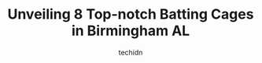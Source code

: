 ---
layout: ampstory
image: https://i0.wp.com/www.depkes.org/wp-content/uploads/2023/06/batting-cages-0-in-birmingham-al-1685797141.jpeg?resize=640,853
author: techidn
featured: false
description: Discover the impressive array of Batting Cages options in Birmingham AL, where you can find 8 of the largest Batting Cages establishments in the area. From renowned classics to hidden gems, 
title: Unveiling 8 Top-notch Batting Cages in Birmingham AL
cover:
   title: Unveiling 8 Top-notch Batting Cages in Birmingham AL
   subtitle: Rickpate
   background: https://www.depkes.org/wp-content/uploads/2023/06/batting-cages-0-in-birmingham-al-1685797141.jpeg

pages: 
 - layout: thirds
   top: <h1>#1 D-BAT SW Birmingham</h1>
   bottom: "<p>Great place to get some swings in. Theyre always friendly and helpful at the front desk as well! Not a fan of how often the pitching machines jam no matter what we do </p>"
   background: https://www.depkes.org/wp-content/uploads/2023/06/batting-cages-1-in-birmingham-al-1685797142.jpeg
   backgroundblur: true
 - layout: thirds
   top: <h1>#2 Shea Brothers Softball Complex</h1>
   bottom: "<p>Awesome facility. The turf fields make it a great opportunity to learn the true hope on a ball.</p>"
   background: https://www.depkes.org/wp-content/uploads/2023/06/batting-cages-2-in-birmingham-al-1685797142.jpeg
   cta:
      link: https://www.depkes.org/blog/unveiling-8-top-notch-batting-cages-in-birmingham-al/
      text: Unveiling 8 Top-notch Batting Cages in Birmingham AL
 - layout: thirds
   top: <h1>#3 Huffman Youth Baseball</h1>
   bottom: "<p>421 Red Lane Rd, Birmingham, AL 35206, United States</p>"
   background: https://www.depkes.org/wp-content/uploads/2023/06/batting-cages-3-in-birmingham-al-1685797143.jpeg
   cta:
      link: https://www.depkes.org/blog/unveiling-8-top-notch-batting-cages-in-birmingham-al/
      text: Unveiling 8 Top-notch Batting Cages in Birmingham AL
 - layout: thirds
   top: <h1>#4 Pro Elite Academy</h1>
   bottom: "<p>Bessemer, AL 35020, United States</p>"
   background: https://images.unsplash.com/photo-1553949345-eb786bb3f7ba?ixlib=rb-4.0.3&ixid=MnwxMjA3fDB8MHxwaG90by1wYWdlfHx8fGVufDB8fHx8&auto=format&fit=crop&w=640&h=853&q=80
   cta:
      link: https://www.depkes.org/blog/unveiling-8-top-notch-batting-cages-in-birmingham-al/
      text: Unveiling 8 Top-notch Batting Cages in Birmingham AL
 - layout: thirds
   top: <h1>#5 HitTrax Batting Cage</h1>
   bottom: "<p>4401 Creekside Ave, Hoover, AL 35244, United States</p>"
   background: https://images.unsplash.com/photo-1462556791646-c201b8241a94?ixlib=rb-4.0.3&ixid=MnwxMjA3fDB8MHxwaG90by1wYWdlfHx8fGVufDB8fHx8&auto=format&fit=crop&w=640&h=853&q=80
   cta:
      link: https://www.depkes.org/blog/unveiling-8-top-notch-batting-cages-in-birmingham-al/
      text: Unveiling 8 Top-notch Batting Cages in Birmingham AL
 - layout: thirds
   top: <h1>#6 Baseball Field</h1>
   bottom: "<p>941 4th St N, Birmingham, AL 35204, United States</p>"
   background: https://images.unsplash.com/photo-1613843873231-1447db182f97?ixlib=rb-4.0.3&ixid=MnwxMjA3fDB8MHxwaG90by1wYWdlfHx8fGVufDB8fHx8&auto=format&fit=crop&w=640&h=853&q=80
   cta:
      link: https://www.depkes.org/blog/unveiling-8-top-notch-batting-cages-in-birmingham-al/
      text: Unveiling 8 Top-notch Batting Cages in Birmingham AL
 - layout: thirds
   top: <h1>#7 HitTrax Batting Cage</h1>
   bottom: "<p>310 Doug Baker Blvd, Birmingham, AL 35242, United States</p>"
   background: https://images.unsplash.com/photo-1527067829737-402993088e6b?ixlib=rb-4.0.3&ixid=MnwxMjA3fDB8MHxwaG90by1wYWdlfHx8fGVufDB8fHx8&auto=format&fit=crop&w=640&h=853&q=80
   cta:
      link: https://www.depkes.org/blog/unveiling-8-top-notch-batting-cages-in-birmingham-al/
      text: Unveiling 8 Top-notch Batting Cages in Birmingham AL
 - layout: thirds
   middle: Continue reading...
   background: https://images.unsplash.com/photo-1527066579998-dbbae57f45ce?ixlib=rb-4.0.3&ixid=MnwxMjA3fDB8MHxwaG90by1wYWdlfHx8fGVufDB8fHx8&auto=format&fit=crop&w=640&h=853&q=80
   cta:
      link: https://www.depkes.org/blog/unveiling-8-top-notch-batting-cages-in-birmingham-al/
      text: Unveiling 8 Top-notch Batting Cages in Birmingham AL
      
---
